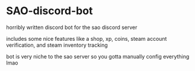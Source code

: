 # SAO-discord-bot
horribly written discord bot for the sao discord server

includes some nice features like a shop, xp, coins, steam account verification, and steam inventory tracking

bot is very niche to the sao server so you gotta manually config everything lmao
